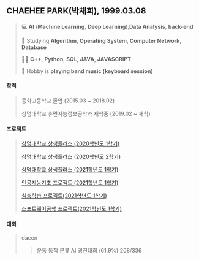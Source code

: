 ## CHAEHEE PARK(박채희), 1999.03.08
> 💻 **AI** (**Machine Learning**, **Deep Learning**),**Data Analysis**, **back-end**
> 
> 📝 Studying **Algorithm**, **Operating System**, **Computer Network**, **Database**
> 
> 👩‍💻 **C++**, **Python**, **SQL**, **JAVA**, **JAVASCRIPT**
> 
> 🎹  Hobby is **playing band music (keyboard session)**


#### 학력  
>동화고등학교 졸업 (2015.03 ~ 2018.02) 
>
>상명대학교 휴먼지능정보공학과 재학중 (2019.02 ~ 재학)



#### 프로젝트
>[상명대학교 상생플러스 (2020학년도 1학기)](http://github.com/ChaeheePark)
>
>[상명대학교 상생플러스 (2020학년도 2학기)](http://github.com/ChaeheePark)
>
>[상명대학교 상생플러스 (2021학년도 1학기)](http://github.com/ChaeheePark)
>
>[인공지능기초 프로젝트 (2021학년도 1학기)](http://github.com/ChaeheePark/SMUS)
>
>[심층학습 프로젝트(2021학년도 1학기)](http://github.com/ChaeheePark)
>
>[소프트웨어공학 프로젝트(2021학년도 1학기)](http://github.com/ChaeheePark)


#### 대회
>dacon
>>운동 동작 분류 AI 경진대회 (61.9%) 208/336
